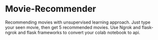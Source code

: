 # Movie-Recommender
Recommending movies with unsupervised learning approach. Just type your seen movie, then get 5 recommended movies.
Use Ngrok and flask-ngrok and flask frameworks to convert your colab notebook to api.
